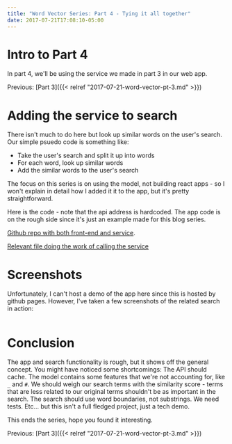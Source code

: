 ```yaml
---
title: "Word Vector Series: Part 4 - Tying it all together"
date: 2017-07-21T17:08:10-05:00
---
```


# Intro to Part 4

In part 4, we'll be using the service we made in part 3 in our web app.

<!--more-->

Previous: [Part 3]({{< relref "2017-07-21-word-vector-pt-3.md" >}})

# Adding the service to search

There isn't much to do here but look up similar words on the user's search.  Our simple psuedo code is something like:

* Take the user's search and split it up into words
* For each word, look up similar words
* Add the similar words to the user's search

The focus on this series is on using the model, not building react apps - so I won't explain in detail how I added it
it to the app, but it's pretty straightforward.

Here is the code - note that the api address is hardcoded.  The app code is on the rough side since it's just an
example made for this blog series. 

[Github repo with both front-end and service](https://github.com/mreishus/vector-search-example).

[Relevant file doing the work of calling the service](https://github.com/mreishus/vector-search-example/blob/master/front-end/src/components/SearchPage.js#L59)

# Screenshots

Unfortunately, I can't host a demo of the app here since this is hosted by github pages.  However, I've taken a few
screenshots of the related search in action:


<img data-src="/img/search-1.png" width="100%" class="lazyload">

<img data-src="/img/search-2.png" width="100%" class="lazyload">

<img data-src="/img/search-3.png" width="100%" class="lazyload">

# Conclusion


The app and search functionality is rough, but it shows off the general concept.  You might have noticed some shortcomings:
The API should cache.  The model contains some features that we're not accounting for, like `_` and `#`.  We should weigh
our search terms with the similarity score - terms that are less related to our original terms shouldn't be as important
in the search.  The search should use word boundaries, not substrings.  We need tests.  Etc... but this isn't a full
fledged project, just a tech demo. 

This ends the series, hope you found it interesting.

Previous: [Part 3]({{< relref "2017-07-21-word-vector-pt-3.md" >}})
